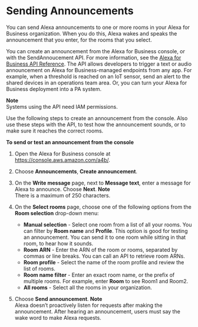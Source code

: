 # Sending Announcements<a name="announcements"></a>

You can send Alexa announcements to one or more rooms in your Alexa for Business organization\. When you do this, Alexa wakes and speaks the announcement that you enter, for the rooms that you select\.

You can create an announcement from the Alexa for Business console, or with the SendAnnoucement API\. For more information, see the [Alexa for Business API Reference](https://docs.aws.amazon.com/a4b/latest/APIReference/Welcome.html)\. The API allows developers to trigger a text or audio announcement on Alexa for Business\-managed endpoints from any app\. For example, when a threshold is reached on an IoT sensor, send an alert to the shared devices in an operations team area\. Or, you can turn your Alexa for Business deployment into a PA system\.

**Note**  
Systems using the API need IAM permissions\.

Use the following steps to create an announcement from the console\. Also use these steps with the API, to test how the announcement sounds, or to make sure it reaches the correct rooms\.

**To send or test an announcement from the console**

1. Open the Alexa for Business console at [https://console\.aws\.amazon\.com/a4b/](https://console.aws.amazon.com/a4b/)\.

1. Choose **Announcements**, **Create announcement**\. 

1. On the **Write message** page, next to **Message text**, enter a message for Alexa to announce\. Choose **Next**\.
**Note**  
There is a maximum of 250 characters\.

1. On the **Select rooms** page, choose one of the following options from the **Room selection** drop\-down menu:
   + **Manual selection** \- Select one room from a list of all your rooms\. You can filter by **Room name** and **Profile**\. This option is good for testing an announcement\. You can send it to one room while sitting in that room, to hear how it sounds\. 
   + **Room ARN** \- Enter the ARN of the room or rooms, separated by commas or line breaks\. You can call an API to retrieve room ARNs\.
   + **Room profile** \- Select the name of the room profile and review the list of rooms\.
   + **Room name filter** \- Enter an exact room name, or the prefix of multiple rooms\. For example, enter **Room** to see Room1 and Room2\.
   + **All rooms** \- Select all the rooms in your organization\.

1. Choose **Send announcement**\.
**Note**  
Alexa doesn’t proactively listen for requests after making the announcement\. After hearing an announcement, users must say the wake word to make Alexa requests\.